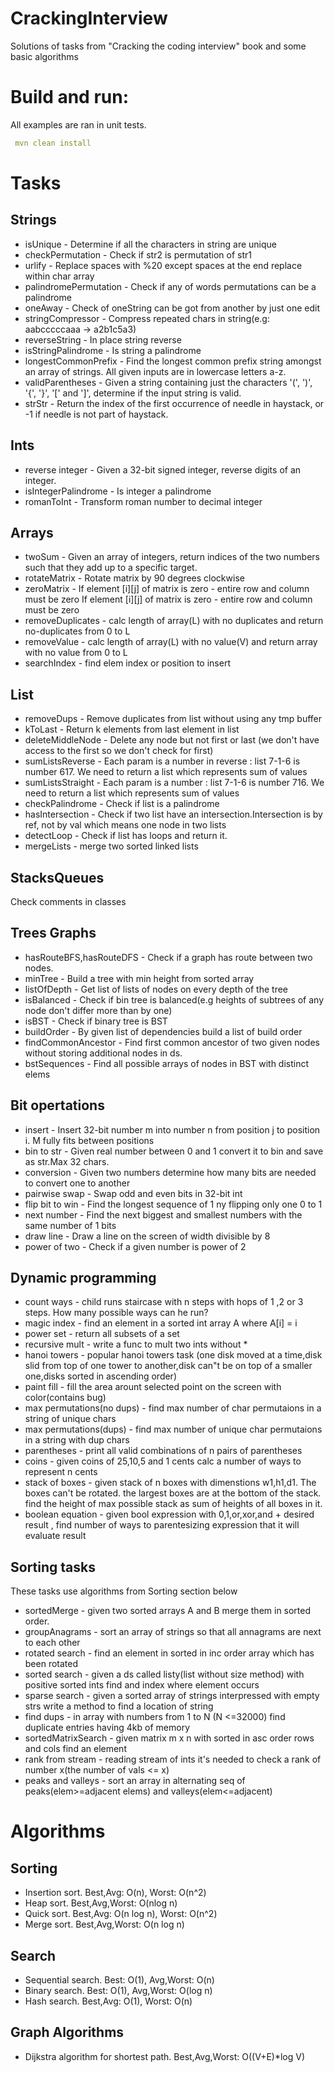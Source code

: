# CrackingInterview

Solutions of tasks from "Cracking the coding interview" book and some basic algorithms

# Build and run:

All examples are ran in unit tests.
```yaml
 mvn clean install
```

# Tasks

## Strings

- isUnique - Determine if all the characters in string are unique
- checkPermutation - Check if str2 is permutation of str1
- urlify - Replace spaces with %20 except spaces at the end replace within char array
- palindromePermutation - Check if any of words permutations can be a palindrome
- oneAway - Check of oneString can be got from another by just one edit
- stringCompressor - Compress repeated chars in string(e.g: aabcccccaaa -> a2b1c5a3)
- reverseString - In place string reverse
- isStringPalindrome - Is string a palindrome
- longestCommonPrefix - Find the longest common prefix string amongst an array of strings.
All given inputs are in lowercase letters a-z.
- validParentheses - Given a string containing just the characters '(', ')', '{', '}', '[' and ']', determine if the input string is valid.
- strStr - Return the index of the first occurrence of needle in haystack, or -1 if needle is not part of haystack.

## Ints

- reverse integer - Given a 32-bit signed integer, reverse digits of an integer.
- isIntegerPalindrome - Is integer a palindrome
- romanToInt - Transform roman number to decimal integer
## Arrays

- twoSum - Given an array of integers, return indices of the two numbers such that they add up to a specific target.
- rotateMatrix - Rotate matrix by 90 degrees clockwise
- zeroMatrix - If element [i][j] of matrix is zero - entire row and column must be zero
If element [i][j] of matrix is zero - entire row and column must be zero
- removeDuplicates - calc length of array(L) with no duplicates and return no-duplicates from 0 to L
- removeValue - calc length of array(L) with no value(V) and return array with no value from 0 to L
- searchIndex - find elem index or position to insert
##  List

- removeDups - Remove duplicates from list without using any tmp buffer
- kToLast   - Return  k elements from last element in list
- deleteMiddleNode - Delete any node but not first or last (we don't have access to the first so we don't check for first)
- sumListsReverse - Each param is a number in reverse : list 7-1-6 is number 617.
We need to return a list which represents sum of values
- sumListsStraight - Each param is a number  : list 7-1-6 is number 716.
 We need to return a list which represents sum of values
- checkPalindrome - Check if list is a palindrome
- hasIntersection - Check if two list have an intersection.Intersection is by ref, not by val which means one node in two lists 
- detectLoop - Check if list has loops and return it.
- mergeLists - merge two sorted linked lists 

## StacksQueues

Check comments in classes

## Trees Graphs

- hasRouteBFS,hasRouteDFS - Check if a graph has route between two nodes.
- minTree - Build a tree with min height from sorted array
- listOfDepth - Get list of lists of nodes on every depth of the tree
- isBalanced - Check if bin tree is balanced(e.g heights of subtrees of any node don't differ more than by one)
- isBST - Check if binary tree is BST
- buildOrder - By given list of dependencies build a list of build order
- findCommonAncestor - Find first common ancestor of two given nodes without storing additional nodes in ds.
- bstSequences - Find all possible arrays of nodes in BST with distinct elems

## Bit opertations

- insert - Insert 32-bit number m into number n from position j to position i. M fully fits between positions 
- bin to str - Given real number between 0 and 1 convert it to bin and save as str.Max 32 chars.
- conversion - Given two numbers determine how many bits are needed to convert one to another
- pairwise swap - Swap odd and even bits in 32-bit int
- flip bit to win - Find the longest sequence of 1 ny flipping only one 0  to 1
- next number - Find the next biggest and smallest numbers with the same number of 1 bits
- draw line - Draw a line on the screen of width divisible by 8
- power of two - Check if a given number is power of 2

## Dynamic programming

- count ways - child runs staircase with n steps with hops of 1 ,2 or 3 steps. How many possible ways can he run?
- magic index - find an element in a sorted int array A where A[i] = i
- power set - return all subsets of a set
- recursive mult - write a func to mult two ints without *
- hanoi towers - popular hanoi towers task (one disk moved at a time,disk slid from top of one tower to another,disk 
can"t be on top of a smaller one,disks sorted in ascending order)
- paint fill - fill the area arount selected point on the screen with color(contains bug)
- max permutations(no dups) - find max number of char permutaions in a string of unique chars
- max permutations(dups) - find max number of unique char permutaions in a string with dup chars
- parentheses - print all valid combinations of n pairs of parentheses
- coins - given coins of 25,10,5 and 1 cents calc a number of ways to represent n cents
- stack of boxes - given stack of n boxes with dimenstions w1,h1,d1. The boxes can't be rotated. 
the largest boxes are at the bottom of the stack. find the height of max possible stack as sum of heights of all boxes in it.
- boolean equation - given bool expression with 0,1,or,xor,and + desired result , 
find number of ways to parentesizing expression that it will evaluate result 

## Sorting tasks

These tasks use algorithms from Sorting section below

- sortedMerge - given two sorted arrays A and B merge them in sorted order.
- groupAnagrams - sort an array of strings so that all annagrams are next to each other
- rotated search - find an element in sorted in inc order array which has been rotated
- sorted search - given a ds called listy(list without size method) with positive sorted ints 
find and index where element occurs
- sparse search - given a sorted array of strings interpressed with empty strs write a method to find a location of string
- find dups - in array with numbers from 1 to N (N <=32000) find duplicate entries having 4kb of memory
- sortedMatrixSearch - given matrix m x n with sorted in asc order rows and cols find an element
- rank from stream - reading stream of ints it's needed to check a rank of number x(the number of vals <= x)
- peaks and valleys - sort an array in alternating seq of peaks(elem>=adjacent elems) and valleys(elem<=adjacent)


# Algorithms

## Sorting

- Insertion sort. Best,Avg: O(n), Worst: O(n^2) 
- Heap sort. Best,Avg,Worst: O(nlog n) 
- Quick sort. Best,Avg: O(n log n), Worst: O(n^2) 
- Merge sort. Best,Avg,Worst: O(n log n) 

## Search
- Sequential search. Best: O(1), Avg,Worst: O(n)
- Binary search. Best: O(1), Avg,Worst: O(log n)
- Hash search. Best,Avg: O(1), Worst: O(n)

## Graph Algorithms
- Dijkstra algorithm for shortest path. Best,Avg,Worst: O((V+E)*log V)
